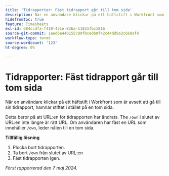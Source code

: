 ```yaml
---
title: 'Tidrapporter: Fäst tidrapport går till tom sida'
description: När en användare klickar på ett häftstift i Workfront som är avsett att gå till sin tidrapport, hamnar stiftet i stället på en tom sida. Det finns en lösning.
hidefromtoc: true
feature: Timesheets
exl-id: 684ccdfa-f419-451e-836a-11831fbc1816
source-git-commit: 1aed6a440155c99f8ce0b0f42c44dd9a3c660af4
workflow-type: tm+mt
source-wordcount: '123'
ht-degree: 0%

---
```


# Tidrapporter: Fäst tidrapport går till tom sida

<!--article live for workaround-->

När en användare klickar på ett häftstift i Workfront som är avsett att gå till sin tidrapport, hamnar stiftet i stället på en tom sida.

Detta beror på att URL:en för tidrapporten har ändrats. The `/own` i slutet av URL:en inte längre är rätt URL. Om användaren har fäst en URL som innehåller `/own`, leder nålen till en tom sida.

**Tillfällig lösning**

1. Plocka bort tidrapporten.
1. Ta bort `/own` från slutet av URL:en
1. Fäst tidrapporten igen.

_Först rapporterad den 7 maj 2024._
